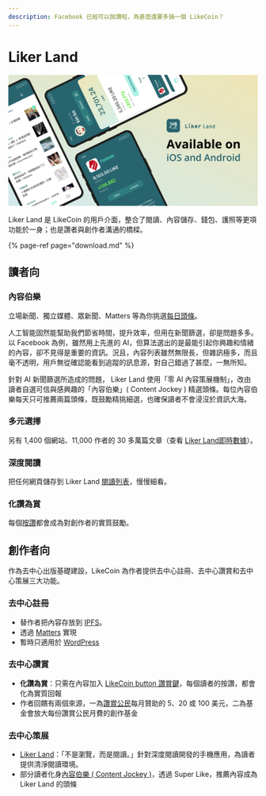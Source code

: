 ```yaml
---
description: Facebook 已經可以按讚啦，為甚麼還要多搞一個 LikeCoin？
---
```


# Liker Land

![](../../.gitbook/assets/likecoin_ad72_appstore_og_ios_android.png)

Liker Land 是 LikeCoin 的用戶介面，整合了閱讀、內容儲存、錢包、護照等更項功能於一身；也是讚者與創作者溝通的橋樑。

{% page-ref page="download.md" %}

## **讀者向**

### **內容伯樂**

立場新聞、獨立媒體、眾新聞、Matters 等為你挑選[每日頭條](https://docs.like.co/v/zh/user-guide/liker-land/today-headline)。

人工智能固然能幫助我們節省時間，提升效率，但用在新聞篩選，卻是問題多多。以 Facebook 為例，雖然用上先進的 AI，但算法選出的是最能引起你興趣和情緒的內容，卻不見得是重要的資訊。況且，內容列表雖然無限長，但雜訊極多，而且毫不透明，用戶無從確認能看到追蹤的訊息源，對自己錯過了甚麼，一無所知。

針對 AI 新聞篩選所造成的問題， Liker Land 使用「零 AI 內容策展機制」，改由讀者自選可信與感興趣的「內容伯樂」\( Content Jockey \) 精選頭條。每位內容伯樂每天只可推薦兩篇頭條，既鼓勵精挑細選，也確保讀者不會浸沒於資訊大海。

### **多元選擇**

另有 1,400 個網站、11,000 作者的 30 多萬篇文章（查看 [Liker Land即時數據](https://docs.like.co/v/zh/user-guide/liker-land/real-time-statistic)）。

### **深度閱讀**

把任何網頁儲存到 Liker Land [閱讀列表](https://docs.like.co/v/zh/user-guide/liker-land/reading-list)，慢慢細看。

### **化讚為賞**

每個[按讚](https://docs.like.co/v/zh/user-guide/liker-land/like)都會成為對創作者的實質鼓勵。

## 創作者向

作為去中心出版基礎建設，LikeCoin 為作者提供去中心註冊、去中心讚賞和去中心策展三大功能。

### 去中心註冊

* 替作者把內容存放到 [IPFS](https://ipfs.io)。
* 透過 [Matters](https://matters.news/) 實現
* 暫時只適用於 [WordPress](https://docs.like.co/v/zh/user-guide/creator/wordpress)

### 去中心讚賞

* **化讚為賞**：只需在內容加入 [LikeCoin button 讚賞鍵](https://docs.like.co/v/zh/user-guide/creator)，每個讀者的按讚，都會化為實質回報
* 作者回饋有兩個來源，一為[讚賞公民](https://docs.like.co/v/zh/user-guide/civic-liker)每月贊助的 5、20 或 100 美元，二為基金會放大每份讚賞公民月費的創作基金

### 去中心策展

* [Liker Land](https://docs.like.co/v/zh/user-guide/liker-land/today-headline)：「不是瀏覽，而是閱讀。」針對深度閱讀開發的手機應用，為讀者提供清淨閱讀環境。
* 部分讀者化身[內容伯樂 \( Content Jockey \)](https://docs.like.co/v/zh/user-guide/liker-land/superlike)，透過 Super Like，推薦內容成為 Liker Land 的頭條


